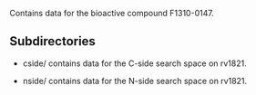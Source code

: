 Contains data for the bioactive compound F1310-0147.

## Subdirectories

- cside/ contains data for the C-side search space on rv1821.

- nside/ contains data for the N-side search space on rv1821.


